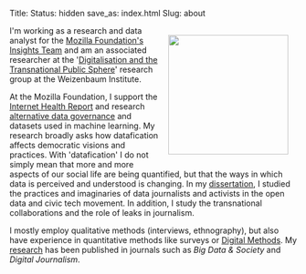 Title:
Status: hidden
save_as: index.html
Slug: about

<img align="right" src="/images/me.jpg" style="width: 210px; margin:16px">

I'm working as a research and data analyst for the [Mozilla Foundation's Insights Team](https://foundation.mozilla.org/en/insights/) and am an associated researcher at the '[Digitalisation and the Transnational Public Sphere](https://www.weizenbaum-institut.de/en/research/rg15/)' research group at the Weizenbaum Institute.

At the Mozilla Foundation, I support the [Internet Health Report](https://foundation.mozilla.org/en/insights/internet-health-report/) and research [alternative data governance](https://foundation.mozilla.org/en/data-futures-lab/data-for-empowerment/) and datasets used in machine learning. My research broadly asks how datafication affects democratic visions and practices. With 'datafication' I do not simply mean that more and more aspects of our social life are being quantified, but that the ways in which data is perceived and understood is changing. In my [dissertation](https://research.rug.nl/en/publications/knowing-what-counts-how-journalists-and-civic-technologists-use-a), I studied the practices and imaginaries of data journalists and activists in the open data and civic tech movement. In addition, I study the transnational collaborations and the role of leaks in journalism.

I mostly employ qualitative methods (interviews, ethnography), but also have experience in quantitative methods like surveys or [Digital Methods](https://wiki.digitalmethods.net/). My [research](/pages/publications.html) has been published in journals such as _Big Data & Society_ and _Digital Journalism_.<a rel="me" href="https://mozilla.social/@tootbaack"></a>